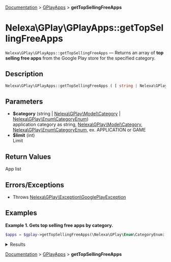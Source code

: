 [Documentation](../../README.md) > [GPlayApps](README.md) > **getTopSellingFreeApps**

# Nelexa\GPlay\GPlayApps::getTopSellingFreeApps
`Nelexa\GPlay\GPlayApps::getTopSellingFreeApps` — Returns an array of **top selling free apps** from the Google Play store for the specified category.

## Description
```php
Nelexa\GPlay\GPlayApps::getTopSellingFreeApps ( [ string | Nelexa\GPlay\Model\Category | Nelexa\GPlay\Enum\CategoryEnum $category = "APPLICATION" ] [, int $limit = 500 ] ) : Nelexa\GPlay\Model\App[]
```

## Parameters
* **$category** (string | [Nelexa\GPlay\Model\Category](../Category/README.md) | [Nelexa\GPlay\Enum\CategoryEnum](../CategoryEnum/README.md))  
application category as string, [Nelexa\GPlay\Model\Category](../Category/README.md), [Nelexa\GPlay\Enum\CategoryEnum](../CategoryEnum/README.md), ex. APPLICATION or GAME
* **$limit** (int)  
Limit

## Return Values
App list


## Errors/Exceptions
* Throws [Nelexa\GPlay\Exception\GooglePlayException](../GooglePlayException/README.md)
## Examples
**Example 1. Gets top selling free apps by category.**
```php
$apps = $gplay->getTopSellingFreeApps(\Nelexa\GPlay\Enum\CategoryEnum::GAME_RACING());
```
<details>
  <summary>Results</summary>

```php
array:500 [
    0 => class Nelexa\GPlay\Model\App {
      -getId(): string: "com.easygames.race"
      -getLocale(): string: "en_US"
      -getCountry(): string: "us"
      -getUrl(): string: "https://play.google.com/store/apps/details?id=com.easygames.race"
      -getFullUrl(): string: "https://play.google.com/store/apps/details?id=com.easygames.race&hl=en_US&gl=us"
      -getName(): string: "Race Master 3D - Car Racing"
      -getDescription(): string: """
        🏎️ Race Master 3D – Fast, furious and super-fun racing \n
        \n
        Keep your finger to the floor and be ready for absolutely anything in this ridiculously enter…
        """
      -getSummary(): ?string: null
      -getDeveloper(): ?Nelexa\GPlay\Model\Developer: null
      -getDeveloperName(): ?string: "SayGames Ltd"
      -getIcon(): Nelexa\GPlay\Model\GoogleImage: {
        -__toString(): string: "https://play-lh.googleusercontent.com/qW1SrW0Gyr3JRMNrTqMjFwcvZVjLP6-Wp2tDY8Z9UWzf2_XteCit8n9CNEGpnHOEFS8"
        -getUrl(): string: "https://play-lh.googleusercontent.com/qW1SrW0Gyr3JRMNrTqMjFwcvZVjLP6-Wp2tDY8Z9UWzf2_XteCit8n9CNEGpnHOEFS8"
        -getOriginalSizeUrl(): string: "https://play-lh.googleusercontent.com/qW1SrW0Gyr3JRMNrTqMjFwcvZVjLP6-Wp2tDY8Z9UWzf2_XteCit8n9CNEGpnHOEFS8=s0"
        -getBinaryImageContent(): string: …
      }
      -getScreenshots(): array: array:15 [
        0 => class Nelexa\GPlay\Model\GoogleImage {
          -__toString(): string: "https://play-lh.googleusercontent.com/XUsmpo5uQIT9nqVf-N7xJdzKVlQVTmi1UCwHjvNE-4Uw-d3iX98EoFrjeYE8CKKUlMU"
          -getUrl(): string: "https://play-lh.googleusercontent.com/XUsmpo5uQIT9nqVf-N7xJdzKVlQVTmi1UCwHjvNE-4Uw-d3iX98EoFrjeYE8CKKUlMU"
          -getOriginalSizeUrl(): string: "https://play-lh.googleusercontent.com/XUsmpo5uQIT9nqVf-N7xJdzKVlQVTmi1UCwHjvNE-4Uw-d3iX98EoFrjeYE8CKKUlMU=s0"
          -getBinaryImageContent(): string: …
        }
        1 => class Nelexa\GPlay\Model\GoogleImage {
          -__toString(): string: "https://play-lh.googleusercontent.com/1y_bSspylmUF9HtyZkpYI2RrSM6WhheloT781-1JU9OsOumxgluvt8eSCuUJC6q6o-4"
          -getUrl(): string: "https://play-lh.googleusercontent.com/1y_bSspylmUF9HtyZkpYI2RrSM6WhheloT781-1JU9OsOumxgluvt8eSCuUJC6q6o-4"
          -getOriginalSizeUrl(): string: "https://play-lh.googleusercontent.com/1y_bSspylmUF9HtyZkpYI2RrSM6WhheloT781-1JU9OsOumxgluvt8eSCuUJC6q6o-4=s0"
          -getBinaryImageContent(): string: …
        }
        …
      ]
      -getScore(): float: 4.4214983
      -getPriceText(): ?string: null
      -isFree(): bool: true
      -getInstallsText(): string: "100,000,000+"
      -asArray(): array: …
      -jsonSerialize(): array: …
    }
    1 => class Nelexa\GPlay\Model\App {
      -getId(): string: "com.uuyu.carflygame"
      -getLocale(): string: "en_US"
      -getCountry(): string: "us"
      -getUrl(): string: "https://play.google.com/store/apps/details?id=com.uuyu.carflygame"
      -getFullUrl(): string: "https://play.google.com/store/apps/details?id=com.uuyu.carflygame&hl=en_US&gl=us"
      -getName(): string: "Crashing Cars"
      -getDescription(): string: """
        Crashing Cars is a super fun racing game with extreme freedom.\n
        Endless possibilities: remodel your ride, fly, perform rolls, and create destruction!\n
        T…
        """
      -getSummary(): ?string: null
      -getDeveloper(): ?Nelexa\GPlay\Model\Developer: null
      -getDeveloperName(): ?string: "Meiosei Game Studio"
      -getIcon(): Nelexa\GPlay\Model\GoogleImage: {
        -__toString(): string: "https://play-lh.googleusercontent.com/n16yk0-rt2flzOsB6cTJFI6IhCJI1Wak9TsURiOCwBC7_-f3QHDuNeJzXUs-_KA2_Cw"
        -getUrl(): string: "https://play-lh.googleusercontent.com/n16yk0-rt2flzOsB6cTJFI6IhCJI1Wak9TsURiOCwBC7_-f3QHDuNeJzXUs-_KA2_Cw"
        -getOriginalSizeUrl(): string: "https://play-lh.googleusercontent.com/n16yk0-rt2flzOsB6cTJFI6IhCJI1Wak9TsURiOCwBC7_-f3QHDuNeJzXUs-_KA2_Cw=s0"
        -getBinaryImageContent(): string: …
      }
      -getScreenshots(): array: array:15 [
        0 => class Nelexa\GPlay\Model\GoogleImage {
          -__toString(): string: "https://play-lh.googleusercontent.com/DXo2l3ZAy06vOTtDRlTQ_3XQD-ajFiiRrJ1QOFz9pVbraS9zcTUXqOU9NX4c640WdZOH"
          -getUrl(): string: "https://play-lh.googleusercontent.com/DXo2l3ZAy06vOTtDRlTQ_3XQD-ajFiiRrJ1QOFz9pVbraS9zcTUXqOU9NX4c640WdZOH"
          -getOriginalSizeUrl(): string: "https://play-lh.googleusercontent.com/DXo2l3ZAy06vOTtDRlTQ_3XQD-ajFiiRrJ1QOFz9pVbraS9zcTUXqOU9NX4c640WdZOH=s0"
          -getBinaryImageContent(): string: …
        }
        1 => class Nelexa\GPlay\Model\GoogleImage {
          -__toString(): string: "https://play-lh.googleusercontent.com/drxUPNz8HJvNW2pbmTQNAFFjug6J-CV_VfUFfiuSSrbjUfGExwFkKKc1v0YyTWIt7jw"
          -getUrl(): string: "https://play-lh.googleusercontent.com/drxUPNz8HJvNW2pbmTQNAFFjug6J-CV_VfUFfiuSSrbjUfGExwFkKKc1v0YyTWIt7jw"
          -getOriginalSizeUrl(): string: "https://play-lh.googleusercontent.com/drxUPNz8HJvNW2pbmTQNAFFjug6J-CV_VfUFfiuSSrbjUfGExwFkKKc1v0YyTWIt7jw=s0"
          -getBinaryImageContent(): string: …
        }
        …
      ]
      -getScore(): float: 2.6601942
      -getPriceText(): ?string: null
      -isFree(): bool: true
      -getInstallsText(): string: "500,000+"
      -asArray(): array: …
      -jsonSerialize(): array: …
    }
    …
  ]
```

</details>

[Documentation](../../README.md) > [GPlayApps](README.md) > **getTopSellingFreeApps**

